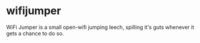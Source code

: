 # wifijumper
WiFi Jumper is a small open-wifi jumping leech, spilling it's guts whenever it gets a chance to do so.
